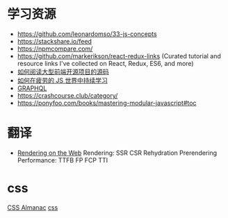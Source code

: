 # 学习资源

- https://github.com/leonardomso/33-js-concepts
- https://stackshare.io/feed
- https://npmcompare.com/
- https://github.com/markerikson/react-redux-links (Curated tutorial and resource links I've collected on React, Redux, ES6, and more)
- [如何阅读大型前端开源项目的源码](https://github.com/ProtoTeam/blog/blob/master/201805/3.md)
- [如何在疲劳的 JS 世界中持续学习](https://github.com/ProtoTeam/blog/blob/master/201805/1.md)
- [GRAPHQL](https://www.howtographql.com/basics/0-introduction/)
- https://crashcourse.club/category/
- https://ponyfoo.com/books/mastering-modular-javascript#toc

# 翻译

- [Rendering on the Web](https://www.yuque.com/itchina110/goodfe/xnb4n8)
  Rendering: SSR CSR Rehydration Prerendering
  Performance: TTFB FP FCP TTI

# css

[CSS Almanac](https://css-tricks.com/almanac/)
[css](https://www.w3.org/TR/CSS/#css)
